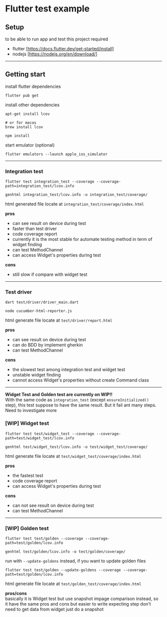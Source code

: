 # Flutter test example

## Setup
to be able to run app and test this project required
- flutter [https://docs.flutter.dev/get-started/install]
- nodejs [https://nodejs.org/en/download/]
---

## Getting start
install flutter dependencies
```
flutter pub get
```
install other dependencies
```
apt-get install lcov

# or for macos
brew install lcov
```
```
npm install
```

start emulator (optional)
```
flutter emulators --launch apple_ios_simulator
```
---

### Integration test
```
flutter test integration_test --coverage --coverage-path=integration_test/lcov.info

genhtml integration_test/lcov.info -o integration_test/coverage/
```
  html generated file locate at `integration_test/coverage/index.html`

**pros**
- can see result on device during test
- faster than test driver
- code coverage report
- currently it is the most stable for automate testing method in term of widget finding
- can test MethodChannel
- can access Widget's properties during test

**cons**
- still slow if compare with widget test
---

### Test driver

```
dart test/driver/driver_main.dart

node cucumber-html-reporter.js
```
  html generate file locate at `test/driver/report.html`

**pros**
- can see result on device during test
- can do BDD by implement gherkin
- can test MethodChannel

**cons**
- the slowest test among integration test and widget test
- unstable widget finding
- cannot access Widget's properties without create Command class
---

**Widget Test and Golden test are currently on WIP!!**  
With the same code as `integration_test` (except `ensureInitialized()` step), this test suppose to have the same result. But it fail ant many steps. Need to investigate more


### [WIP] Widget test
```
flutter test test/widget_test --coverage --coverage-path=test/widget_test/lcov.info

genhtml test/widget_test/lcov.info -o test/widget_test/coverage/
```
  html generate file locate at `test/widget_test/coverage/index.html`

**pros**
- the fastest test
- code coverage report
- can access Widget's properties during test

**cons**
- can not see result on device during test
- can test MethodChannel
---

### [WIP] Golden test
```
flutter test test/golden --coverage --coverage-path=test/golden/lcov.info

genhtml test/golden/lcov.info -o test/golden/coverage/
```

run with `--update-goldens` instead, if you want to update golden files
```
flutter test test/golden --update-goldens --coverage --coverage-path=test/golden/lcov.info
```
  html generate file locate at `test/golden_test/coverage/index.html`

**pros/cons**  
basically it is Widget test but use snapshot impage comparison instead, so it have the same pros and cons but easier to write expecting step don't need to get data from widget just do a snapshot
